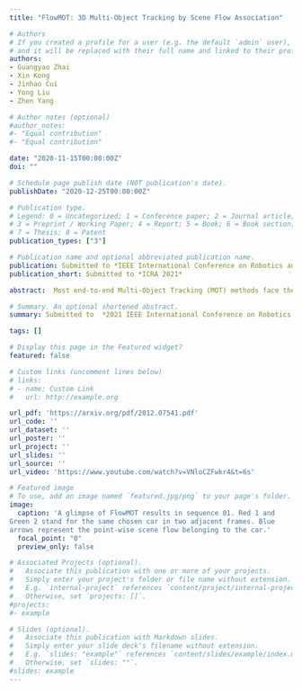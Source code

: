 ```yaml
---
title: "FlowMOT: 3D Multi-Object Tracking by Scene Flow Association"

# Authors
# If you created a profile for a user (e.g. the default `admin` user), write the username (folder name) here 
# and it will be replaced with their full name and linked to their profile.
authors:
- Guangyao Zhai
- Xin Kong
- Jinhao Cui
- Yong Liu
- Zhen Yang

# Author notes (optional)
#author_notes:
#- "Equal contribution"
#- "Equal contribution"

date: "2020-11-15T00:00:00Z"
doi: ""

# Schedule page publish date (NOT publication's date).
publishDate: "2020-12-25T00:00:00Z"

# Publication type.
# Legend: 0 = Uncategorized; 1 = Conference paper; 2 = Journal article;
# 3 = Preprint / Working Paper; 4 = Report; 5 = Book; 6 = Book section;
# 7 = Thesis; 8 = Patent
publication_types: ["3"]

# Publication name and optional abbreviated publication name.
publication: Submitted to *IEEE International Conference on Robotics and Automation 2021*
publication_short: Submitted to *ICRA 2021*

abstract:  Most end-to-end Multi-Object Tracking (MOT) methods face the problems of low accuracy and poor generalization ability. Although traditional filter-based methods can achieve better results, they are difficult to be endowed with optimal hyperparameters and often fail in varying scenarios. To alleviate these drawbacks, we propose a LiDAR-based 3D MOT framework named FlowMOT, which integrates point-wise motion information into the traditional matching algorithm, enhancing the robustness of the data association. We firstly utilize a scene flow estimation network to obtain implicit motion information between two adjacent frames and calculate the predicted detection for each old tracklet in the previous frame. Then we use Hungarian algorithm to generate optimal matching relations with the ID propagation strategy to finish the tracking task. Experiments on KITTI MOT dataset show that our approach outperforms recent end-to-end methods and achieves competitive performance with the state-of-the-art filter-based method. In addition, ours can work steadily in the various speed scenes where the filter-based methods may fail.

# Summary. An optional shortened abstract.
summary: Submitted to  *2021 IEEE International Conference on Robotics and Automation (ICRA)*.

tags: []

# Display this page in the Featured widget?
featured: false

# Custom links (uncomment lines below)
# links:
# - name: Custom Link
#   url: http://example.org

url_pdf: 'https://arxiv.org/pdf/2012.07541.pdf'
url_code: ''
url_dataset: ''
url_poster: ''
url_project: ''
url_slides: ''
url_source: ''
url_video: 'https://www.youtube.com/watch?v=VNloCZFwkr4&t=6s'

# Featured image
# To use, add an image named `featured.jpg/png` to your page's folder. 
image:
  caption: 'A glimpse of FlowMOT results in sequence 01. Red 1 and
Green 2 stand for the same chosen car in two adjacent frames. Blue
arrows represent the point-wise scene flow belonging to the car.'
  focal_point: "0"
  preview_only: false

# Associated Projects (optional).
#   Associate this publication with one or more of your projects.
#   Simply enter your project's folder or file name without extension.
#   E.g. `internal-project` references `content/project/internal-project/index.md`.
#   Otherwise, set `projects: []`.
#projects:
#- example

# Slides (optional).
#   Associate this publication with Markdown slides.
#   Simply enter your slide deck's filename without extension.
#   E.g. `slides: "example"` references `content/slides/example/index.md`.
#   Otherwise, set `slides: ""`.
#slides: example
---
```

